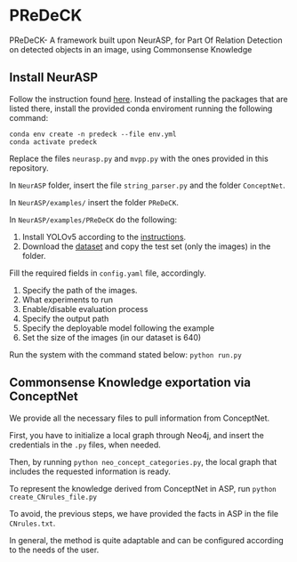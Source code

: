 # PReDeCK
PReDeCK- A framework built upon NeurASP, for Part Of Relation Detection on detected objects in an image, using Commonsense Knowledge 
<br>
## Install NeurASP
Follow the instruction found [here](https://github.com/azreasoners/NeurASP/tree/master).
Instead of installing the packages that are listed there, install the provided conda enviroment running the following command:
```
conda env create -n predeck --file env.yml
conda activate predeck
```
Replace the files ```neurasp.py``` and ```mvpp.py``` with the ones provided in this repository. 

In ```NeurASP``` folder, insert the file ```string_parser.py``` and the folder ```ConceptNet```.

In ```NeurASP/examples/```  insert the folder ```PReDeCK```.

In ```NeurASP/examples/PReDeCK``` do the following:
1. Install YOLOv5 according to the [instructions](https://github.com/ultralytics/yolov5).
2. Download the [dataset](https://universe.roboflow.com/pascalpart/pascal-part-fquij) and copy the test set (only the images) in the folder.

Fill the required fields in  ```config.yaml``` file, accordingly. 
1. Specify the path of the images.
2. What experiments to run
3. Enable/disable evaluation process
4. Specify the output path
5. Specify the deployable model following the example
6. Set the size of the images (in our dataset is 640)


Run the system with the command stated below:
```python run.py```

## Commonsense Knowledge exportation via ConceptNet

We provide all the necessary files to pull information from ConceptNet. 

First, you have to initialize a local graph through Neo4j, and insert the credentials in the ```.py``` files, when needed.

Then, by running ```python neo_concept_categories.py```, the local graph that includes the requested information is ready.

To represent the knowledge derived from ConceptNet in ASP, run ```python create_CNrules_file.py```

To avoid, the previous steps, we have provided the facts in ASP in the file ```CNrules.txt```.

In general, the method is quite adaptable and can be configured according to the needs of the user.
